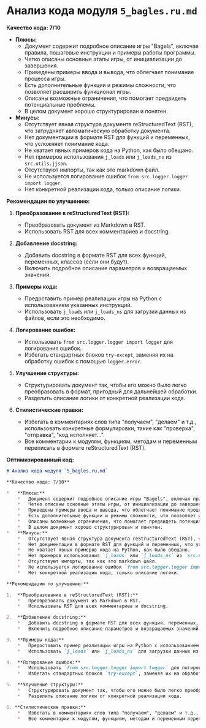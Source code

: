 # Анализ кода модуля `5_bagles.ru.md`

**Качество кода: 7/10**

*   **Плюсы:**
    *   Документ содержит подробное описание игры "Bagels", включая правила, пошаговые инструкции и примеры работы программы.
    *   Четко описаны основные этапы игры, от инициализации до завершения.
    *   Приведены примеры ввода и вывода, что облегчает понимание процесса игры.
    *   Есть дополнительные функции и режимы сложности, что позволяет расширить функционал игры.
    *   Описаны возможные ограничения, что помогает предвидеть потенциальные проблемы.
    *   В целом документ хорошо структурирован и понятен.
*   **Минусы:**
    *   Отсутствует явная структура документа reStructuredText (RST), что затрудняет автоматическую обработку документа.
    *   Нет документации в формате RST для функций и переменных, что усложняет понимание кода.
    *   Не хватает явных примеров кода на Python, как было обещано.
    *   Нет примеров использования `j_loads` или `j_loads_ns` из `src.utils.jjson`.
    *   Отсутствуют импорты, так как это markdown файл.
    *   Не используется логирование ошибок `from src.logger.logger import logger`.
    *   Нет конкретной реализации кода, только описание логики.

**Рекомендации по улучшению:**

1.  **Преобразование в reStructuredText (RST):**
    *   Преобразовать документ из Markdown в RST.
    *   Использовать RST для всех комментариев и docstring.

2.  **Добавление docstring:**
    *   Добавить docstring в формате RST для всех функций, переменных, классов (если они будут).
    *   Включить подробное описание параметров и возвращаемых значений.

3.  **Примеры кода:**
    *   Предоставить пример реализации игры на Python с использованием указанных инструкций.
    *   Использовать `j_loads` или `j_loads_ns` для загрузки данных из файлов, если это необходимо.

4.  **Логирование ошибок:**
    *   Использовать `from src.logger.logger import logger` для логирования ошибок.
    *   Избегать стандартных блоков `try-except`, заменяя их на обработку ошибок с помощью `logger.error`.

5.  **Улучшение структуры:**
    *   Структурировать документ так, чтобы его можно было легко преобразовать в формат, пригодный для дальнейшей обработки.
    *   Разделить описание логики от конкретной реализации кода.

6. **Стилистические правки:**
    *   Избегать в комментариях слов типа "получаем", "делаем" и т.д., использовать конкретные формулировки, такие как "проверка", "отправка", "код исполняет...".
    *   Все комментарии к модулям, функциям, методам и переменным переписать в формате reStructuredText (RST).

**Оптимизированный код:**

```markdown
# Анализ кода модуля `5_bagles.ru.md`

**Качество кода: 7/10**

*   **Плюсы:**
    *   Документ содержит подробное описание игры "Bagels", включая правила, пошаговые инструкции и примеры работы программы.
    *   Четко описаны основные этапы игры, от инициализации до завершения.
    *   Приведены примеры ввода и вывода, что облегчает понимание процесса игры.
    *   Есть дополнительные функции и режимы сложности, что позволяет расширить функционал игры.
    *   Описаны возможные ограничения, что помогает предвидеть потенциальные проблемы.
    *   В целом документ хорошо структурирован и понятен.
*   **Минусы:**
    *   Отсутствует явная структура документа reStructuredText (RST), что затрудняет автоматическую обработку документа.
    *   Нет документации в формате RST для функций и переменных, что усложняет понимание кода.
    *   Не хватает явных примеров кода на Python, как было обещано.
    *   Нет примеров использования `j_loads` или `j_loads_ns` из `src.utils.jjson`.
    *   Отсутствуют импорты, так как это markdown файл.
    *   Не используется логирование ошибок `from src.logger.logger import logger`.
    *   Нет конкретной реализации кода, только описание логики.

**Рекомендации по улучшению:**

1.  **Преобразование в reStructuredText (RST):**
    *   Преобразовать документ из Markdown в RST.
    *   Использовать RST для всех комментариев и docstring.

2.  **Добавление docstring:**
    *   Добавить docstring в формате RST для всех функций, переменных, классов (если они будут).
    *   Включить подробное описание параметров и возвращаемых значений.

3.  **Примеры кода:**
    *   Предоставить пример реализации игры на Python с использованием указанных инструкций.
    *   Использовать `j_loads` или `j_loads_ns` для загрузки данных из файлов, если это необходимо.

4.  **Логирование ошибок:**
    *   Использовать `from src.logger.logger import logger` для логирования ошибок.
    *   Избегать стандартных блоков `try-except`, заменяя их на обработку ошибок с помощью `logger.error`.

5.  **Улучшение структуры:**
    *   Структурировать документ так, чтобы его можно было легко преобразовать в формат, пригодный для дальнейшей обработки.
    *   Разделить описание логики от конкретной реализации кода.

6. **Стилистические правки:**
    *   Избегать в комментариях слов типа "получаем", "делаем" и т.д., использовать конкретные формулировки, такие как "проверка", "отправка", "код исполняет...".
    *   Все комментарии к модулям, функциям, методам и переменным переписать в формате reStructuredText (RST).
```